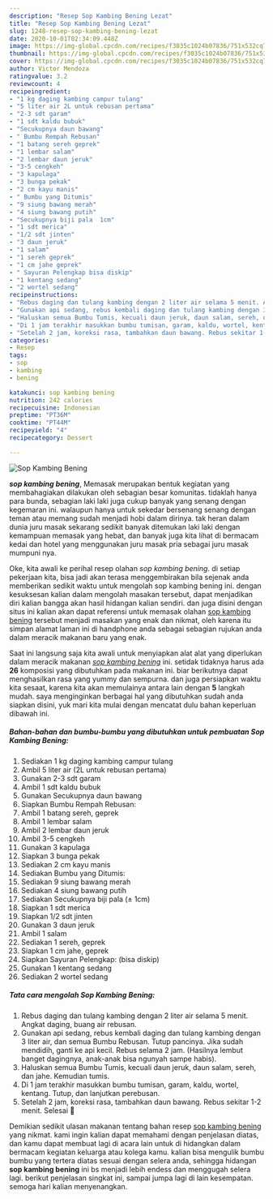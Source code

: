 ```yaml
---
description: "Resep Sop Kambing Bening Lezat"
title: "Resep Sop Kambing Bening Lezat"
slug: 1248-resep-sop-kambing-bening-lezat
date: 2020-10-01T02:34:09.448Z
image: https://img-global.cpcdn.com/recipes/f3035c1024b07836/751x532cq70/sop-kambing-bening-foto-resep-utama.jpg
thumbnail: https://img-global.cpcdn.com/recipes/f3035c1024b07836/751x532cq70/sop-kambing-bening-foto-resep-utama.jpg
cover: https://img-global.cpcdn.com/recipes/f3035c1024b07836/751x532cq70/sop-kambing-bening-foto-resep-utama.jpg
author: Victor Mendoza
ratingvalue: 3.2
reviewcount: 4
recipeingredient:
- "1 kg daging kambing campur tulang"
- "5 liter air 2L untuk rebusan pertama"
- "2-3 sdt garam"
- "1 sdt kaldu bubuk"
- "Secukupnya daun bawang"
- " Bumbu Rempah Rebusan"
- "1 batang sereh geprek"
- "1 lembar salam"
- "2 lembar daun jeruk"
- "3-5 cengkeh"
- "3 kapulaga"
- "3 bunga pekak"
- "2 cm kayu manis"
- " Bumbu yang Ditumis"
- "9 siung bawang merah"
- "4 siung bawang putih"
- "Secukupnya biji pala  1cm"
- "1 sdt merica"
- "1/2 sdt jinten"
- "3 daun jeruk"
- "1 salam"
- "1 sereh geprek"
- "1 cm jahe geprek"
- " Sayuran Pelengkap bisa diskip"
- "1 kentang sedang"
- "2 wortel sedang"
recipeinstructions:
- "Rebus daging dan tulang kambing dengan 2 liter air selama 5 menit. Angkat daging, buang air rebusan."
- "Gunakan api sedang, rebus kembali daging dan tulang kambing dengan 3 liter air, dan semua Bumbu Rebusan. Tutup pancinya. Jika sudah mendidih, ganti ke api kecil. Rebus selama 2 jam. (Hasilnya lembut banget dagingnya, anak-anak bisa ngunyah sampe habis)."
- "Haluskan semua Bumbu Tumis, kecuali daun jeruk, daun salam, sereh, dan jahe. Kemudian tumis."
- "Di 1 jam terakhir masukkan bumbu tumisan, garam, kaldu, wortel, kentang. Tutup, dan lanjutkan perebusan."
- "Setelah 2 jam, koreksi rasa, tambahkan daun bawang. Rebus sekitar 1-2 menit. Selesai 🤗"
categories:
- Resep
tags:
- sop
- kambing
- bening

katakunci: sop kambing bening 
nutrition: 242 calories
recipecuisine: Indonesian
preptime: "PT36M"
cooktime: "PT44M"
recipeyield: "4"
recipecategory: Dessert

---
```



![Sop Kambing Bening](https://img-global.cpcdn.com/recipes/f3035c1024b07836/751x532cq70/sop-kambing-bening-foto-resep-utama.jpg)

<b><i>sop kambing bening</i></b>, Memasak merupakan bentuk kegiatan yang membahagiakan dilakukan oleh sebagian besar komunitas. tidaklah hanya para bunda, sebagian laki laki juga cukup banyak yang senang dengan kegemaran ini. walaupun hanya untuk sekedar bersenang senang dengan teman atau memang sudah menjadi hobi dalam dirinya. tak heran dalam dunia juru masak sekarang sedikit banyak ditemukan laki laki dengan kemampuan memasak yang hebat, dan banyak juga kita lihat di bermacam kedai dan hotel yang menggunakan juru masak pria sebagai juru masak mumpuni nya.



Oke, kita awali ke perihal resep olahan <i>sop kambing bening</i>. di setiap pekerjaan kita, bisa jadi akan terasa menggembirakan bila sejenak anda memberikan sedikit waktu untuk mengolah sop kambing bening ini. dengan kesuksesan kalian dalam mengolah masakan tersebut, dapat menjadikan diri kalian bangga akan hasil hidangan kalian sendiri. dan juga disini dengan situs ini kalian akan dapat referensi untuk memasak olahan <u>sop kambing bening</u> tersebut menjadi masakan yang enak dan nikmat, oleh karena itu simpan alamat laman ini di handphone anda sebagai sebagian rujukan anda dalam meracik makanan baru yang enak.


Saat ini langsung saja kita awali untuk menyiapkan alat alat yang diperlukan dalam meracik makanan <u><i>sop kambing bening</i></u> ini. setidak tidaknya harus ada <b>26</b> komposisi yang dibutuhkan pada makanan ini. biar berikutnya dapat menghasilkan rasa yang yummy dan sempurna. dan juga persiapkan waktu kita sesaat, karena kita akan memulainya antara lain dengan <b>5</b> langkah mudah. saya menginginkan berbagai hal yang dibutuhkan sudah anda siapkan disini, yuk mari kita mulai dengan mencatat dulu bahan keperluan dibawah ini.

<!--inarticleads1-->

##### Bahan-bahan dan bumbu-bumbu yang dibutuhkan untuk pembuatan Sop Kambing Bening:

1. Sediakan 1 kg daging kambing campur tulang
1. Ambil 5 liter air (2L untuk rebusan pertama)
1. Gunakan 2-3 sdt garam
1. Ambil 1 sdt kaldu bubuk
1. Gunakan Secukupnya daun bawang
1. Siapkan  Bumbu Rempah Rebusan:
1. Ambil 1 batang sereh, geprek
1. Ambil 1 lembar salam
1. Ambil 2 lembar daun jeruk
1. Ambil 3-5 cengkeh
1. Gunakan 3 kapulaga
1. Siapkan 3 bunga pekak
1. Sediakan 2 cm kayu manis
1. Sediakan  Bumbu yang Ditumis:
1. Sediakan 9 siung bawang merah
1. Sediakan 4 siung bawang putih
1. Sediakan Secukupnya biji pala (± 1cm)
1. Siapkan 1 sdt merica
1. Siapkan 1/2 sdt jinten
1. Gunakan 3 daun jeruk
1. Ambil 1 salam
1. Sediakan 1 sereh, geprek
1. Siapkan 1 cm jahe, geprek
1. Siapkan  Sayuran Pelengkap: (bisa diskip)
1. Gunakan 1 kentang sedang
1. Sediakan 2 wortel sedang




<!--inarticleads2-->

##### Tata cara mengolah Sop Kambing Bening:

1. Rebus daging dan tulang kambing dengan 2 liter air selama 5 menit. Angkat daging, buang air rebusan.
1. Gunakan api sedang, rebus kembali daging dan tulang kambing dengan 3 liter air, dan semua Bumbu Rebusan. Tutup pancinya. Jika sudah mendidih, ganti ke api kecil. Rebus selama 2 jam. (Hasilnya lembut banget dagingnya, anak-anak bisa ngunyah sampe habis).
1. Haluskan semua Bumbu Tumis, kecuali daun jeruk, daun salam, sereh, dan jahe. Kemudian tumis.
1. Di 1 jam terakhir masukkan bumbu tumisan, garam, kaldu, wortel, kentang. Tutup, dan lanjutkan perebusan.
1. Setelah 2 jam, koreksi rasa, tambahkan daun bawang. Rebus sekitar 1-2 menit. Selesai 🤗




Demikian sedikit ulasan makanan tentang bahan resep <u>sop kambing bening</u> yang nikmat. kami ingin kalian dapat memahami dengan penjelasan diatas, dan kamu dapat membuat lagi di acara lain untuk di hidangkan dalam bermacam kegiatan keluarga atau kolega kamu. kalian bisa mengulik bumbu bumbu yang tertera diatas sesuai dengan selera anda, sehingga hidangan <b>sop kambing bening</b> ini bs menjadi lebih endess dan menggugah selera lagi. berikut penjelasan singkat ini, sampai jumpa lagi di lain kesempatan. semoga hari kalian menyenangkan.
